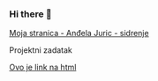 ### Hi there 👋

<!--
**andjelajuric/andjelajuric** is a ✨ _special_ ✨ repository because its `README.md` (this file) appears on your GitHub profile.

Here are some ideas to get you started:

- 🔭 I’m currently working on ...
- 🌱 I’m currently learning ...
- 👯 I’m looking to collaborate on ...
- 🤔 I’m looking for help with ...
- 💬 Ask me about ...
- 📫 How to reach me: ...
- 😄 Pronouns: ...
- ⚡ Fun fact: ...
-->
<a href = "andela.html#digitalni_multimedij">Moja stranica - Anđela Juric - sidrenje</a>
<p>
 Projektni zadatak
 </p>
 <p>
<a href = "index.html">Ovo je link na html</a>

